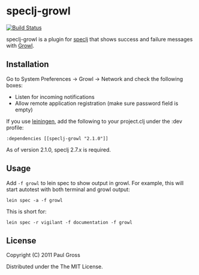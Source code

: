 # speclj-growl

[![Build Status](https://secure.travis-ci.org/pgr0ss/speclj-growl.png)](http://travis-ci.org/pgr0ss/speclj-growl)

speclj-growl is a plugin for [speclj](http://speclj.com/) that shows success and failure messages with [Growl](http://growl.info/).

## Installation

Go to System Preferences -> Growl -> Network and check the following boxes:

* Listen for incoming notifications
* Allow remote application registration (make sure password field is empty)

If you use [leiningen](https://github.com/technomancy/leiningen), add the following to your project.clj under the :dev profile:

    :dependencies [[speclj-growl "2.1.0"]]

As of version 2.1.0, speclj 2.7.x is required.

## Usage

Add `-f growl` to lein spec to show output in growl. For example, this will start autotest with both terminal and growl output:

    lein spec -a -f growl

This is short for:

    lein spec -r vigilant -f documentation -f growl

## License

Copyright (C) 2011 Paul Gross

Distributed under the The MIT License.
